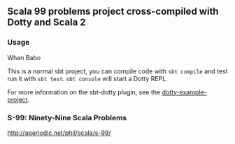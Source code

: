 ## Scala 99 problems project cross-compiled with Dotty and Scala 2

### Usage

Whan Babo

This is a normal sbt project, you can compile code with `sbt compile` and test run it
with `sbt test`. `sbt console` will start a Dotty REPL. 

For more information on the sbt-dotty plugin, see the
[dotty-example-project](https://github.com/lampepfl/dotty-example-project/blob/master/README.md).

### S-99: Ninety-Nine Scala Problems
http://aperiodic.net/phil/scala/s-99/